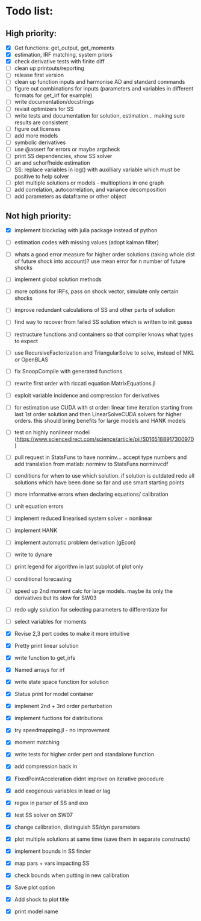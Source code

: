 # Todo list:
## High priority:
- [x] Get functions: get_output, get_moments
- [x] estimation, IRF matching, system priors
- [x] check derivative tests with finite diff
- [ ] clean up printouts/reporting
- [ ] release first version
- [ ] clean up function inputs and harmonise AD and standard commands
- [ ] figure out combinations for inputs (parameters and variables in different formats for get_irf for example) 
- [ ] write documentation/docstrings
- [ ] revisit optimizers for SS
- [ ] write tests and documentation for solution, estimation... making sure results are consistent
- [ ] figure out licenses
- [ ] add more models
- [ ] symbolic derivatives
- [ ] use @assert for errors or maybe argcheck
- [ ] print SS dependencies, show SS solver
- [ ] an and schorfheide estimation
- [ ] SS: replace variables in log() with auxilliary variable which must be positive to help solver
- [ ] plot multiple solutions or models - multioptions in one graph
- [ ] add correlation, autocorrelation, and variance decomposition
- [ ] add parameters as dataframe or other object

## Not high priority:
- [x] implement blockdiag with julia package instead of python
- [ ] estimation codes with missing values (adopt kalman filter)
- [ ] whats a good error measure for higher order solutions (taking whole dist of future shock into account)? use mean error for n number of future shocks
- [ ] implement global solution methods
- [ ] more options for IRFs, pass on shock vector, simulate only certain shocks
- [ ] improve redundant calculations of SS and other parts of solution
- [ ] find way to recover from failed SS solution which is written to init guess
- [ ] restructure functions and containers so that compiler knows what types to expect
- [ ] use RecursiveFactorization and TriangularSolve to solve, instead of MKL or OpenBLAS
- [ ] fix SnoopCompile with generated functions
- [ ] rewrite first order with riccati equation MatrixEquations.jl
- [ ] exploit variable incidence and compression for derivatives
- [ ] for estimation use CUDA with st order: linear time iteration starting from last 1st order solution and then LinearSolveCUDA solvers for higher orders. this should bring benefits for large models and HANK models
- [ ] test on highly nonlinear model (https://www.sciencedirect.com/science/article/pii/S0165188917300970)
- [ ] pull request in StatsFuns to have norminv... accept type numbers and add translation from matlab: norminv to StatsFuns norminvcdf
- [ ] conditions for when to use which solution. if solution is outdated redo all solutions which have been done so far and use smart starting points
- [ ] more informative errors when declaring equations/ calibration
- [ ] unit equation errors
- [ ] implenent reduced linearised system solver + nonlinear
- [ ] implement HANK
- [ ] implement automatic problem derivation (gEcon)
- [ ] write to dynare
- [ ] print legend for algorithm in last subplot of plot only
- [ ] conditional forecasting
- [ ] speed up 2nd moment calc for large models. maybe its only the derivatives but its slow for SW03
- [ ] redo ugly solution for selecting parameters to differentiate for
- [ ] select variables for moments

- [x] Revise 2,3 pert codes to make it more intuitive 
- [x] Pretty print linear solution
- [x] write function to get_irfs
- [x] Named arrays for irf
- [x] write state space function for solution
- [x] Status print for model container
- [x] implenent 2nd + 3rd order perturbation
- [x] implement fuctions for distributions
- [x] try speedmapping.jl - no improvement
- [x] moment matching
- [x] write tests for higher order pert and standalone function
- [x] add compression back in
- [x] FixedPointAcceleration didnt improve on iterative procedure
- [x] add exogenous variables in lead or lag
- [x] regex in parser of SS and exo
- [x] test SS solver on SW07
- [x] change calibration, distinguish SS/dyn parameters
- [x] plot multiple solutions at same time (save them in separate constructs)
- [x] implement bounds in SS finder
- [x] map pars + vars impacting SS
- [x] check bounds when putting in new calibration
- [x] Save plot option
- [x] Add shock to plot title
- [x] print model name
